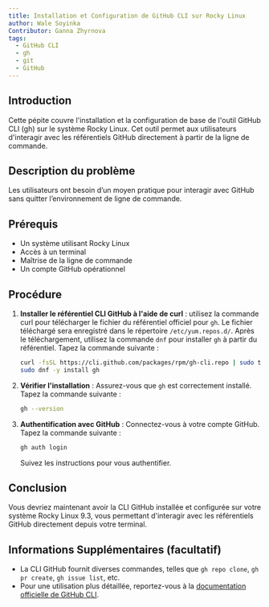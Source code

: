 ```yaml
---
title: Installation et Configuration de GitHub CLI sur Rocky Linux
author: Wale Soyinka
Contributor: Ganna Zhyrnova
tags:
  - GitHub CLI
  - gh
  - git
  - GitHub
---
```


## Introduction

Cette pépite couvre l'installation et la configuration de base de l'outil GitHub CLI (gh) sur le système Rocky Linux. Cet outil permet aux utilisateurs d'interagir avec les référentiels GitHub directement à partir de la ligne de commande.

## Description du problème

Les utilisateurs ont besoin d’un moyen pratique pour interagir avec GitHub sans quitter l’environnement de ligne de commande.

## Prérequis

- Un système utilisant Rocky Linux
- Accès à un terminal
- Maîtrise de la ligne de commande
- Un compte GitHub opérationnel

## Procédure

1. **Installer le référentiel CLI GitHub à l'aide de curl** :
   utilisez la commande curl pour télécharger le fichier du référentiel officiel pour `gh`. Le fichier téléchargé sera enregistré dans le répertoire `/etc/yum.repos.d/`. Après le téléchargement, utilisez la commande `dnf` pour installer `gh` à partir du référentiel. Tapez la commande suivante :

   ```bash
   curl -fsSL https://cli.github.com/packages/rpm/gh-cli.repo | sudo tee /etc/yum.repos.d/github-cli.repo
   sudo dnf -y install gh
   ```

2. **Vérifier l'installation** :
   Assurez-vous que `gh` est correctement installé. Tapez la commande suivante :

   ```bash
   gh --version
   ```

3. **Authentification avec GitHub** :
   Connectez-vous à votre compte GitHub. Tapez la commande suivante :

   ```bash
   gh auth login
   ```

   Suivez les instructions pour vous authentifier.

## Conclusion

Vous devriez maintenant avoir la CLI GitHub installée et configurée sur votre système Rocky Linux 9.3, vous permettant d'interagir avec les référentiels GitHub directement depuis votre terminal.

## Informations Supplémentaires (facultatif)

- La CLI GitHub fournit diverses commandes, telles que `gh repo clone`, `gh pr create`, `gh issue list`, etc.
- Pour une utilisation plus détaillée, reportez-vous à la [documentation officielle de GitHub CLI](https://cli.github.com/manual/).
